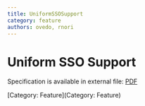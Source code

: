 ```yaml
---
title: UniformSSOSupport
category: feature
authors: ovedo, rnori
---
```


# Uniform SSO Support

Specification is available in external file: [PDF](http://resources.ovirt.org/old-site-files/wiki/OVirt_SSO_Specification.pdf)

[Category: Feature](Category: Feature)
